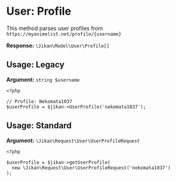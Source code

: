 # User: Profile
This method parses user profiles from `https://myanimelist.net/profile/{username}`

**Response:** `\Jikan\Model\User\Profile[]`

## Usage: Legacy
**Argument:** `string $username`
```
<?php

// Profile: Nekomata1037
$userProfile = $jikan->UserProfile('nekomata1037');
```

## Usage: Standard
**Argument:** `\Jikan\Request\User\UserProfileRequest`
```
<?php

$userProfile = $jikan->getUserProfile(
  new \Jikan\Request\User\UserProfileRequest('nekomata1037')
);
```

[^1]: Request: [\Jikan\Request\User\UserProfileRequest](/objects/request/user/profile.md)
[^2]: Model: [\Jikan\Model\User\TopAnime](/objects/model/user/profile.md)